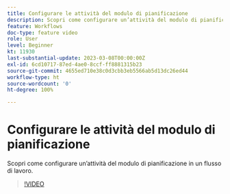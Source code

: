 ```yaml
---
title: Configurare le attività del modulo di pianificazione
description: Scopri come configurare un’attività del modulo di pianificazione in un flusso di lavoro.
feature: Workflows
doc-type: feature video
role: User
level: Beginner
kt: 11930
last-substantial-update: 2023-03-08T00:00:00Z
exl-id: 6cd10717-87ed-4ae0-8ccf-ff8881315b23
source-git-commit: 4655ed710e38c0d3cbb3eb5566ab5d13dc26ed44
workflow-type: ht
source-wordcount: '0'
ht-degree: 100%

---
```


# Configurare le attività del modulo di pianificazione

Scopri come configurare un’attività del modulo di pianificazione in un flusso di lavoro.

>[!VIDEO](https://video.tv.adobe.com/v/3416037?quality=12&learn=on)
